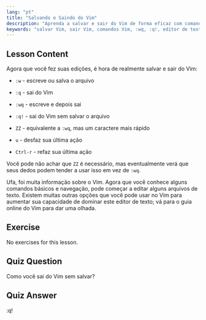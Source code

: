 ```yaml
---
lang: "pt"
title: "Salvando e Saindo do Vim"
description: "Aprenda a salvar e sair do Vim de forma eficaz com comandos essenciais como :w, :q e :wq. Domine as operações básicas do Vim para uma edição de texto eficiente."
keywords: "salvar Vim, sair Vim, comandos Vim, :wq, :q!, editor de texto Linux, tutorial Vim, Vim para iniciantes"
---
```


## Lesson Content

Agora que você fez suas edições, é hora de realmente salvar e sair do Vim:

- `:w` - escreve ou salva o arquivo
- `:q` - sai do Vim
- `:wq` - escreve e depois sai
- `:q!` - sai do Vim sem salvar o arquivo
- `ZZ` - equivalente a `:wq`, mas um caractere mais rápido

- `u` - desfaz sua última ação
- `Ctrl-r` - refaz sua última ação

Você pode não achar que `ZZ` é necessário, mas eventualmente verá que seus dedos podem tender a usar isso em vez de `:wq`.

Ufa, foi muita informação sobre o Vim. Agora que você conhece alguns comandos básicos e navegação, pode começar a editar alguns arquivos de texto. Existem muitas outras opções que você pode usar no Vim para aumentar sua capacidade de dominar este editor de texto; vá para o guia online do Vim para dar uma olhada.

## Exercise

No exercises for this lesson.

## Quiz Question

Como você sai do Vim sem salvar?

## Quiz Answer

:q!
